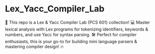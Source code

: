 # Lex_Yacc_Compiler_Lab
🚀 This repo is a Lex &amp; Yacc Compiler Lab (PCS 601) collection! 💻 Master lexical analysis with Lex programs for tokenizing identifiers, keywords &amp; numbers, and use Yacc for syntax parsing. 🛠️ Perfect for compiler enthusiasts, this is your go-to for building mini language parsers &amp; mastering compiler design! 🔥
